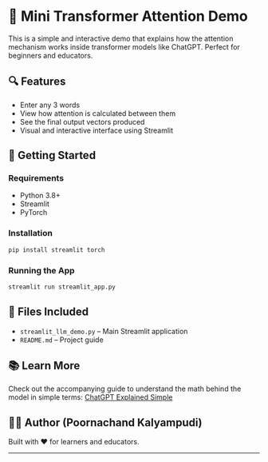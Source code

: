 # 🧠 Mini Transformer Attention Demo

This is a simple and interactive demo that explains how the attention mechanism works inside transformer models like ChatGPT. Perfect for beginners and educators.

## 🔍 Features
- Enter any 3 words
- View how attention is calculated between them
- See the final output vectors produced
- Visual and interactive interface using Streamlit

## 🚀 Getting Started

### Requirements
- Python 3.8+
- Streamlit
- PyTorch

### Installation
```bash
pip install streamlit torch
```

### Running the App
```bash
streamlit run streamlit_app.py
```

## 📁 Files Included
- `streamlit_llm_demo.py` – Main Streamlit application
- `README.md` – Project guide

## 📚 Learn More
Check out the accompanying guide to understand the math behind the model in simple terms: [ChatGPT Explained Simple](https://github.com/pkalyampudi/mini-transformer.git)

## 🧑‍💻 Author (Poornachand Kalyampudi)
Built with ❤️ for learners and educators.

---
